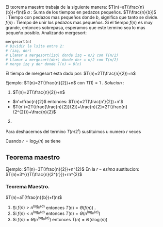 El teorema maestro trabaja de la siguiente manera:
$T(n)=aT(\frac{n}{b})+f(n)$
$a$ : Suma de los tiempos en pedazos pequeños.
$T(\frac{n}{b})$ : Tiempo con pedazos mas pequeños donde $b$, significa que tanto se divide.
$f(n)$ : Tiempo de unir los pedazos mas pequeños.
Si el tiempo $f(n)$ es muy grande, entonces sobrepasa, esperamos que este termino sea lo mas pequeño posible.
Analizando mergesort:
```python
mergesort(n)
# Dividir la lsita entre 2:
# (izq, der)
# Llamar a mergesort(izq) donde izq = n/2 con T(n/2)
# Llamar a mergesort(der) donde der = n/2 con T(n/2)
# merge izq y der donde T(n) = O(n)
```
El tiempo de mergesort esta dado por:
$T(n)=2T(\frac{n}{2})+n$

Ejemplo:
$T(n)=2T(\frac{n}{2})+n$
con $T(1)=1$ .
$Solucion$ :
1. $T(n)=2T(\frac{n}{2})+n$
- $n'=\frac{n}{2}$ entonces: $T(n)=2T(\frac{n'}{2})+n'$
- $T(n')=2T(\frac{\frac{n}{2}}{2})+\frac{n}{2}=2T(\frac{n}{2^{2}})+\frac{n}{2}$
2. 
Para deshacernos del termino $T(n/2^{r})$ sustituimos u numero $r$ veces

Cuando $r=\log_{2}(n)$ se tiene 

## Teorema maestro
Ejemplo:
$T(n)=3T(\frac{n}{2})+n^{2}$
En la $r-esima$ sustitucion:
$T(n)=3^{r}T(\frac{n}{2^{r}})+rn^{2}$

### Teorema Maestro.
$T(n)=aT(\frac{n}{b})+f(n)$

1. Si $f(n)>n^{\log_{b}(a)}$ entonces $T(n)=\Theta(f(n))$ .
2. Si $f(n)<n^{\log_{b}(a)}$ entonces $T(n)=\Theta(n^{\log_{b}(a)})$
3. Si $f(n)=\Theta(n^{\log_{b}(a)})$ entonces $T(n)=\Theta(n\log(n))$
